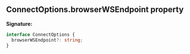 ## ConnectOptions.browserWSEndpoint property

**Signature:**

```typescript
interface ConnectOptions {
  browserWSEndpoint?: string;
}
```
